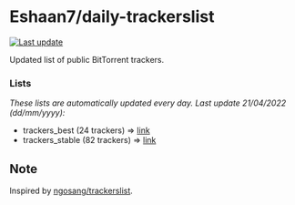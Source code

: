 
# Eshaan7/daily-trackerslist 

[![Last update](https://img.shields.io/badge/Last%20update-21/04/2022-blue.svg)](#)

Updated list of public BitTorrent trackers.

### Lists
*These lists are automatically updated every day. Last update 21/04/2022 (_dd/mm/yyyy_):*

* trackers_best (24 trackers) => [link](https://raw.githubusercontent.com/eshaan7/daily-trackerslist/master/trackers_best.txt)
* trackers_stable (82 trackers) => [link](https://raw.githubusercontent.com/eshaan7/daily-trackerslist/master/trackers_stable.txt)

## Note

Inspired by [ngosang/trackerslist](https://github.com/ngosang/trackerslist).
